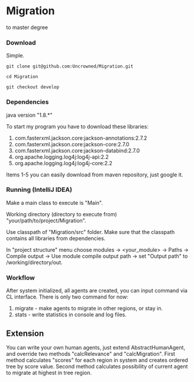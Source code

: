 # Migration
to master degree

### Download
Simple.

~~~
git clone git@github.com:Uncrowned/Migration.git
~~~
~~~
cd Migration
~~~
~~~
git checkout develop
~~~

### Dependencies

java version "1.8.*"

To start my program you have to download these libraries:  
1) com.fasterxml.jackson.core:jackson-annotations:2.7.2  
2) com.fasterxml.jackson.core:jackson-core:2.7.0  
3) com.fasterxml.jackson.core:jackson-databind:2.7.0  
4) org.apache.logging.log4j:log4j-api:2.2  
5) org.apache.logging.log4j:log4j-core:2.2

Items 1-5 you can easily download from maven repository, just google it.

### Running (IntelliJ IDEA)
Make a main class to execute is "Main".

Working directory (directory to execute from) "your/path/to/project/Migration".

Use classpath of "Migration/src" folder. Make sure that the classpath contains all libraries from dependencies.

In "project structure" menu choose modules -> <your_module> -> Paths -> Compile output -> Use module compile output path ->
set "Output path" to /working/directory/out.

### Workflow
After system initialized, all agents are created, you can input command via CL interface.
There is only two command for now:
1) migrate - make agents to migrate in other regions, or stay in.
2) stats - write statistics in console and log files.

## Extension
You can write your own human agents, just extend AbstractHumanAgent, and override two methods "calcRelevance" and "calcMigration".
First method calculates "scores" for each region in system and creates ordered tree by score value.
Second method calculates possibility of current agent to migrate at highest in tree region.  